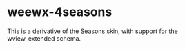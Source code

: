 # weewx-4seasons

This is a derivative of the Seasons skin, with support for the wview_extended
schema.
